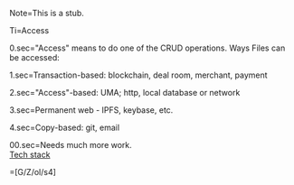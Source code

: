 Note=This is a stub.

Ti=Access

0.sec="Access" means to do one of the CRUD operations.  Ways Files can be accessed:

1.sec=Transaction-based:  blockchain, deal room, merchant, payment

2.sec="Access"-based:  UMA; http, local database or network

3.sec=Permanent web - IPFS, keybase, etc.

4.sec=Copy-based: git, email

00.sec=Needs much more work.<br><a href="i.php?v=d&f=OTF/ProseObject-Stack/Tech_0.md">Tech stack</a>

=[G/Z/ol/s4]
